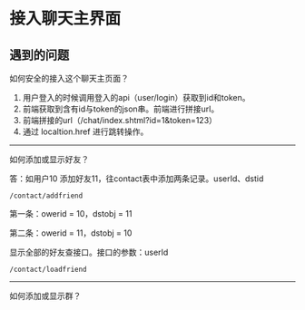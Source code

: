 # 接入聊天主界面



## 遇到的问题

如何安全的接入这个聊天主页面？

1. 用户登入的时候调用登入的api（user/login）获取到id和token。
2.  前端获取到含有id与token的json串。前端进行拼接url。
3. 前端拼接的url（/chat/index.shtml?id=1&token=123）
4. 通过 localtion.href 进行跳转操作。



---

如何添加或显示好友？

答：如用户10 添加好友11，往contact表中添加两条记录。userId、dstid

```
/contact/addfriend
```

第一条：owerid = 10，dstobj = 11

第二条：owerid = 11，dstobj = 10

显示全部的好友查接口。接口的参数：userId

```
/contact/loadfriend
```

---

如何添加或显示群？